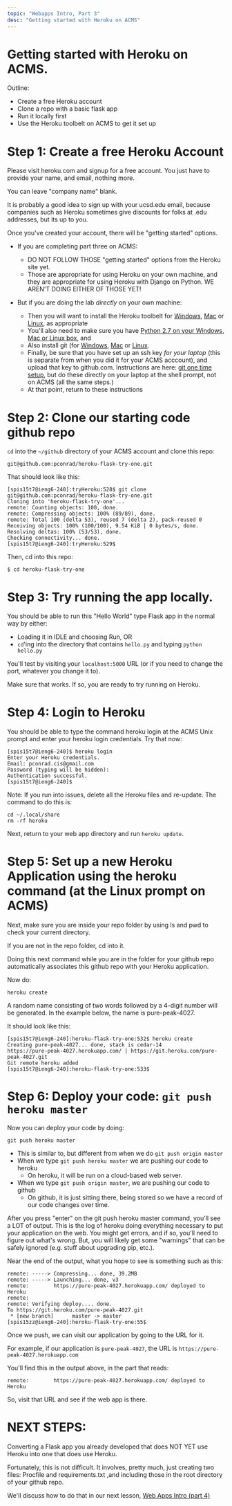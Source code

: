 ```yaml
---
topic: "Webapps Intro, Part 3"
desc: "Getting started with Heroku on ACMS"
---
```


# Getting started with Heroku on ACMS.

Outline:

* Create a free Heroku account
* Clone a repo with a basic flask app
* Run it locally first
* Use the Heroku toolbelt on ACMS to get it set up

# Step 1: Create a free Heroku Account

Please visit heroku.com and signup for a free account.  You just have to provide your name, and email, nothing more.  

You can leave "company name" blank.

It is probably a good idea to sign up with your ucsd.edu email, because companies such as Heroku sometimes give discounts for folks at .edu addresses, but its up to you.

Once you've created your account, there will be "getting started" options.  

* If you are completing part three on ACMS: 
    * DO NOT FOLLOW THOSE "getting started" options from the Heroku site yet.
    * Those are appropriate for using Heroku on your own machine, and they are appropriate for using Heroku with Django on Python.  WE AREN'T DOING EITHER OF THOSE YET!
    
* But if you are doing the lab *directly* on your own machine:
    * Then you will want to install the Heroku toolbelt for [Windows](https://toolbelt.heroku.com/windows), [Mac](https://toolbelt.heroku.com/osx) or [Linux](https://toolbelt.heroku.com/), as appropriate
    * You'll also need to make sure you have [Python 2.7 on your Windows, Mac or Linux box](https://www.python.org/downloads/), and
    * Also install git (for [Windows](Git-2.9.3-32-bit), [Mac](https://git-scm.com/download/mac) or [Linux](https://git-scm.com/download/linux).
    * Finally, be sure that you have set up an ssh key *for your laptop* (this is separate from when you did it for your
        ACMS acccount), and upload that key to github.com.  Instructions are here: 
        [git one time setup](http://ucsd-cse-spis-2016.github.io/topics/acms_git_one_time_setup/), but do these
        directly on your laptop at the shell prompt, not on ACMS (all the same steps.)
    * At that point, return to these instructions
    



# Step 2:  Clone our starting code github repo

`cd` into the `~/github` directory of your ACMS account and clone this repo:

```
git@github.com:pconrad/heroku-flask-try-one.git
```

That should look like this:
```
[spis15t7@ieng6-240]:tryHeroku:528$ git clone git@github.com:pconrad/heroku-flask-try-one.git
Cloning into 'heroku-flask-try-one'...
remote: Counting objects: 100, done.
remote: Compressing objects: 100% (89/89), done.
remote: Total 100 (delta 53), reused 7 (delta 2), pack-reused 0
Receiving objects: 100% (100/100), 9.54 KiB | 0 bytes/s, done.
Resolving deltas: 100% (53/53), done.
Checking connectivity... done.
[spis15t7@ieng6-240]:tryHeroku:529$ 
```

Then, cd into this repo:

```
$ cd heroku-flask-try-one
```  
  
# Step 3: Try running the app locally.

You should be able to run this "Hello World" type Flask app in the normal way by either:

* Loading it in IDLE and choosing Run, OR
* `cd`'ing into the directory that contains `hello.py` and typing `python hello.py`

You'll test by visiting your `localhost:5000` URL (or if you need to change the port, whatever you change it to).

Make sure that works.  If so, you are ready to try running on Heroku.




# Step 4: Login to Heroku

You should be able to type the command heroku login at the ACMS Unix prompt and enter your heroku login credentials.  Try that now:

```
[spis15t7@ieng6-240]$ heroku login
Enter your Heroku credentials.
Email: pconrad.cis@gmail.com
Password (typing will be hidden): 
Authentication successful.
[spis15t7@ieng6-240]$ 
```

Note: If you run into issues, delete all the Heroku files and re-update. The command to do this is:

```
cd ~/.local/share
rm -rf heroku
```

Next, return to your web app directory and run `heroku update`. 

# Step 5: Set up a new Heroku Application using the heroku command (at the Linux prompt on ACMS)

Next, make sure you are inside your repo folder by using ls and pwd to check your current directory.

If you are not in the repo folder, cd into it. 

Doing this next command while you are in the folder for your github repo automatically associates this github repo with your Heroku application.

Now do:

```
heroku create
```

A random name consisting of two words followed by a 4-digit number will be generated.  In the example below, the name is pure-peak-4027.

It should look like this:

```
[spis15t7@ieng6-240]:heroku-flask-try-one:532$ heroku create
Creating pure-peak-4027... done, stack is cedar-14
https://pure-peak-4027.herokuapp.com/ | https://git.heroku.com/pure-peak-4027.git
Git remote heroku added
[spis15t7@ieng6-240]:heroku-flask-try-one:533$ 
```

# Step 6: Deploy your code: `git push heroku master`


Now you can deploy your code by doing:

`git push heroku master`

* This is similar to, but different from when we do `git push origin master`
* When we type `git push heroku master` we are pushing our code to heroku
    * On heroku, it will be run on a cloud-based web server.
* When we type  `git push origin master`, we are pushing our code to github
    * On github, it is just sitting there, being stored so we have a record of our code changes over time.

After you press "enter" on the git push heroku master command, you'll see a LOT of output.  This is the log of heroku doing everything necessary to put your application on the web.  You might get errors, and if so, you'll need to figure out what's wrong.  But, you will likely get some "warnings" that can be safely ignored (e.g. stuff about upgrading pip, etc.).

Near the end of the output, what you hope to see is something such as this:
```
remote: -----> Compressing... done, 39.2MB
remote: -----> Launching... done, v3
remote:        https://pure-peak-4027.herokuapp.com/ deployed to Heroku
remote: 
remote: Verifying deploy.... done.
To https://git.heroku.com/pure-peak-4027.git
 * [new branch]      master -> master
[spis15zz@ieng6-240]:heroku-flask-try-one:55$ 
```

Once we push, we can visit our application by going to the URL for it.  

For example, if our application is `pure-peak-4027`, the URL is `https://pure-peak-4027.herokuapp.com`

You'll find this in the output above, in the part that reads:

```
remote:        https://pure-peak-4027.herokuapp.com/ deployed to Heroku
```

So, visit that URL and see if the web app is there.

# NEXT STEPS:

Converting a Flask app you already developed that does NOT YET use Heroku into one that does use Heroku.

Fortunately, this is not difficult. It involves, pretty much, just creating two files: Procfile and requirements.txt ,and including those in the root directory of your github repo.

We'll discuss how to do that in our next lesson, [Web Apps Intro (part 4)](/webapps/webapps-intro-part-4/)
